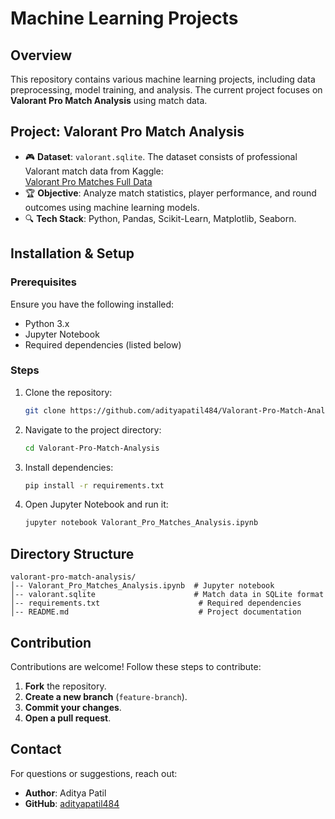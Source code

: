# Machine Learning Projects

## Overview
This repository contains various machine learning projects, including data preprocessing, model training, and analysis. The current project focuses on **Valorant Pro Match Analysis** using match data.

## Project: Valorant Pro Match Analysis
- 🎮 **Dataset**: `valorant.sqlite`. The dataset consists of professional Valorant match data from Kaggle:  
  [Valorant Pro Matches Full Data](https://www.kaggle.com/datasets/visualize25/valorant-pro-matches-full-data/data)
- 🏆 **Objective**: Analyze match statistics, player performance, and round outcomes using machine learning models.
- 🔍 **Tech Stack**: Python, Pandas, Scikit-Learn, Matplotlib, Seaborn.

## Installation & Setup
### Prerequisites
Ensure you have the following installed:
- Python 3.x
- Jupyter Notebook
- Required dependencies (listed below)

### Steps
1. Clone the repository:
   ```sh
   git clone https://github.com/adityapatil484/Valorant-Pro-Match-Analysis.git
   ```
2. Navigate to the project directory:
   ```sh
   cd Valorant-Pro-Match-Analysis
   ```
3. Install dependencies:
   ```sh
   pip install -r requirements.txt
   ```
4. Open Jupyter Notebook and run it:
   ```sh
   jupyter notebook Valorant_Pro_Matches_Analysis.ipynb
   ```

## Directory Structure
```
valorant-pro-match-analysis/
│-- Valorant_Pro_Matches_Analysis.ipynb  # Jupyter notebook
│-- valorant.sqlite                      # Match data in SQLite format
│-- requirements.txt                      # Required dependencies
│-- README.md                             # Project documentation
```

## Contribution
Contributions are welcome! Follow these steps to contribute:
1. **Fork** the repository.
2. **Create a new branch** (`feature-branch`).
3. **Commit your changes**.
4. **Open a pull request**.

## Contact
For questions or suggestions, reach out:
- **Author**: Aditya Patil
- **GitHub**: [adityapatil484](https://github.com/adityapatil484)
